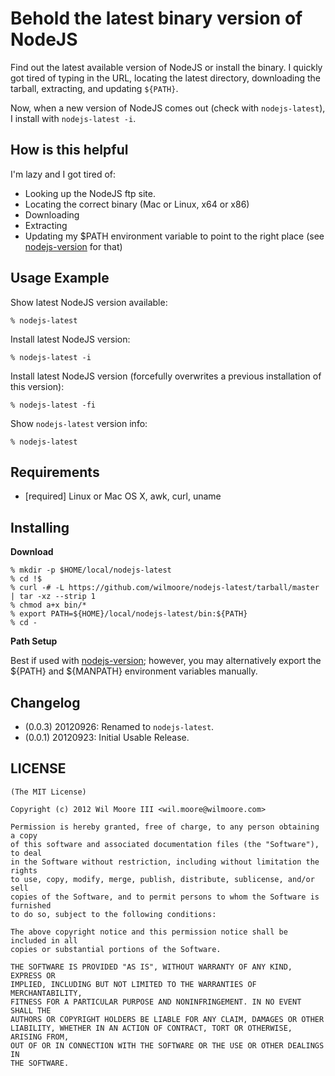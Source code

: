 Behold the latest binary version of NodeJS
========================================================

Find out the latest available version of NodeJS or install the binary. I quickly got tired of typing in the URL, locating the latest directory, downloading the tarball, extracting, and updating `${PATH}`.

Now, when a new version of NodeJS comes out (check with `nodejs-latest`), I install with `nodejs-latest -i`.


How is this helpful
------------------------------

I'm lazy and I got tired of:

-   Looking up the NodeJS ftp site.
-   Locating the correct binary (Mac or Linux, x64 or x86)
-   Downloading
-   Extracting
-   Updating my $PATH environment variable to point to the right place (see [nodejs-version](http://github.com/wilmoore/nodejs-version) for that)

Usage Example
------------------------------

Show latest NodeJS version available:

    % nodejs-latest

Install latest NodeJS version:

    % nodejs-latest -i

Install latest NodeJS version (forcefully overwrites a previous installation of this version):

    % nodejs-latest -fi

Show `nodejs-latest` version info:

    % nodejs-latest


Requirements
------------------------------

*   [required] Linux or Mac OS X, awk, curl, uname


Installing
------------------------------

**Download**

    % mkdir -p $HOME/local/nodejs-latest
    % cd !$
    % curl -# -L https://github.com/wilmoore/nodejs-latest/tarball/master | tar -xz --strip 1
    % chmod a+x bin/*
    % export PATH=${HOME}/local/nodejs-latest/bin:${PATH}
    % cd -

**Path Setup**

Best if used with [nodejs-version](http://github.com/wilmoore/nodejs-version); however, you may alternatively export the ${PATH} and ${MANPATH} environment variables manually.


Changelog
------------------------------

-   (0.0.3) 20120926: Renamed to `nodejs-latest`.
-   (0.0.1) 20120923: Initial Usable Release.


LICENSE
------------------------------

    (The MIT License)

    Copyright (c) 2012 Wil Moore III <wil.moore@wilmoore.com>

    Permission is hereby granted, free of charge, to any person obtaining a copy
    of this software and associated documentation files (the "Software"), to deal
    in the Software without restriction, including without limitation the rights
    to use, copy, modify, merge, publish, distribute, sublicense, and/or sell
    copies of the Software, and to permit persons to whom the Software is furnished
    to do so, subject to the following conditions:
    
    The above copyright notice and this permission notice shall be included in all
    copies or substantial portions of the Software.
    
    THE SOFTWARE IS PROVIDED "AS IS", WITHOUT WARRANTY OF ANY KIND, EXPRESS OR
    IMPLIED, INCLUDING BUT NOT LIMITED TO THE WARRANTIES OF MERCHANTABILITY,
    FITNESS FOR A PARTICULAR PURPOSE AND NONINFRINGEMENT. IN NO EVENT SHALL THE
    AUTHORS OR COPYRIGHT HOLDERS BE LIABLE FOR ANY CLAIM, DAMAGES OR OTHER
    LIABILITY, WHETHER IN AN ACTION OF CONTRACT, TORT OR OTHERWISE, ARISING FROM,
    OUT OF OR IN CONNECTION WITH THE SOFTWARE OR THE USE OR OTHER DEALINGS IN
    THE SOFTWARE.

